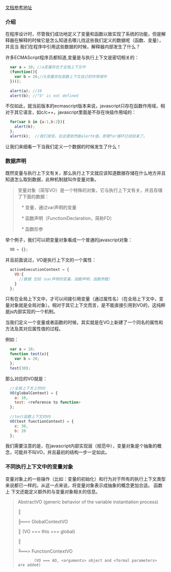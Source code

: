 [文档参考地址](http://dmitrysoshnikov.com/ecmascript/chapter-2-variable-object/)

### 介绍

在程序设计时，尽管我们成功地定义了变量和函数以致实现了系统的功能，但是解释器在解释的时候它是怎么知道去哪儿找这些我们定义的数据呢（函数、变量），并且当
我们在程序中引用这些数据的时候，解释器内部发生了什么？

许多ECMAScript程序员都知道,变量是与执行上下文是密切相关的：

```javascript
  var a = 10; //a变量存在于全局上下文中
  (function(){
    var b = 20;//b变量存在函数上下文自己的作用域中
  })();
  
  alert(a); //10
  alert(b); //"b" is not defined
```

不仅如此，就当前版本的ecmascript版本来说，javascript只存在函数作用域，相对于其它语言，如c/c++，javascript里面是不存在块级作用域的：

```javascript
  for(var k in {a:1,b:2}){
    alert(k);
  };
  alert(k);  //我们发现，在这里依然能alertk值，即便for循环已经结束了。
```

让我们来细看一下当我们定义一个数据的时候发生了什么！

### 数据声明

既然变量与执行上下文有关，那么执行上下文就应该知道数据存储在什么地方并且知道怎么取到数据，此种机制就叫作变量对象。

> 变量对象（简写VO）是一个特殊的对象，它与执行上下文有关，并且存储了下面的数据：
>
>    * 变量，通过var声明的变量
>
>    * 函数声明（FunctioniDeclaration，简称FD）
>
>    * 函数形参

举个例子，我们可以把变量对象看成一个普通的javascript对象：

```javascript
  VO = {};
```

并且前面说过，VO是执行上下文的一个属性：

```javascript
  activeExecutionContext = {
    VO:{
      //数据 包括（var声明的变量，函数声明，函数参数）
    }
  };
```

只有在全局上下文中，才可以间接引用变量（通过属性名）（在全局上下文中，变量对象就是全局对象）。相对于其它上下文而言，是不能直接引用到VO的，这纯粹是js内部实现的一个机制。

当我们定义一个变量或者函数的时候，其实就是在VO上新建了一个同名的属性和方法及其对应属性值的过程。

例如：

```javascript
  var a = 10;
  function test(x){
    var b = 20;
  };
  test(30);
```
那么对应的VO就是：

```javascript
  //全局上下文上的VO
  VO(globalContext) = {
    a: 10,
    test: <reference to function>
  };
  
  //test函数上下文的VO
  VO(test functionContext) = {
    x: 30,
    b: 20
  };
```

我们需要注意的是，在javascript内部实现层（规范中），变量对象是个抽象的概念，可能并不叫VO，并且最初的结构一步一定如此。

### 不同执行上下文中的变量对象

变量对象上的一些操作（比如：变量的初始化）和行为对于所有的执行上下文类型来说都已一样的。从这一点来说，将变量对象表示成抽象的概念更加合适。 函数上
下文还能定义额外的与变量对象相关的信息。


> AbstractVO (generic behavior of the variable instantiation process)
> 
>   ║
>
>   ╠══> GlobalContextVO
>
>   ║        (VO === this === global)
>
>   ║
>
>   ╚══> FunctionContextVO
>
>            (VO === AO, <arguments> object and <formal parameters> are added)









